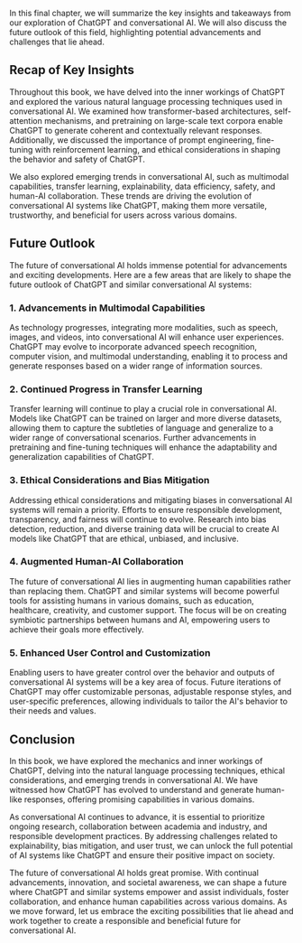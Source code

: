
In this final chapter, we will summarize the key insights and takeaways from our exploration of ChatGPT and conversational AI. We will also discuss the future outlook of this field, highlighting potential advancements and challenges that lie ahead.

Recap of Key Insights
---------------------

Throughout this book, we have delved into the inner workings of ChatGPT and explored the various natural language processing techniques used in conversational AI. We examined how transformer-based architectures, self-attention mechanisms, and pretraining on large-scale text corpora enable ChatGPT to generate coherent and contextually relevant responses. Additionally, we discussed the importance of prompt engineering, fine-tuning with reinforcement learning, and ethical considerations in shaping the behavior and safety of ChatGPT.

We also explored emerging trends in conversational AI, such as multimodal capabilities, transfer learning, explainability, data efficiency, safety, and human-AI collaboration. These trends are driving the evolution of conversational AI systems like ChatGPT, making them more versatile, trustworthy, and beneficial for users across various domains.

Future Outlook
--------------

The future of conversational AI holds immense potential for advancements and exciting developments. Here are a few areas that are likely to shape the future outlook of ChatGPT and similar conversational AI systems:

### 1. Advancements in Multimodal Capabilities

As technology progresses, integrating more modalities, such as speech, images, and videos, into conversational AI will enhance user experiences. ChatGPT may evolve to incorporate advanced speech recognition, computer vision, and multimodal understanding, enabling it to process and generate responses based on a wider range of information sources.

### 2. Continued Progress in Transfer Learning

Transfer learning will continue to play a crucial role in conversational AI. Models like ChatGPT can be trained on larger and more diverse datasets, allowing them to capture the subtleties of language and generalize to a wider range of conversational scenarios. Further advancements in pretraining and fine-tuning techniques will enhance the adaptability and generalization capabilities of ChatGPT.

### 3. Ethical Considerations and Bias Mitigation

Addressing ethical considerations and mitigating biases in conversational AI systems will remain a priority. Efforts to ensure responsible development, transparency, and fairness will continue to evolve. Research into bias detection, reduction, and diverse training data will be crucial to create AI models like ChatGPT that are ethical, unbiased, and inclusive.

### 4. Augmented Human-AI Collaboration

The future of conversational AI lies in augmenting human capabilities rather than replacing them. ChatGPT and similar systems will become powerful tools for assisting humans in various domains, such as education, healthcare, creativity, and customer support. The focus will be on creating symbiotic partnerships between humans and AI, empowering users to achieve their goals more effectively.

### 5. Enhanced User Control and Customization

Enabling users to have greater control over the behavior and outputs of conversational AI systems will be a key area of focus. Future iterations of ChatGPT may offer customizable personas, adjustable response styles, and user-specific preferences, allowing individuals to tailor the AI's behavior to their needs and values.

Conclusion
----------

In this book, we have explored the mechanics and inner workings of ChatGPT, delving into the natural language processing techniques, ethical considerations, and emerging trends in conversational AI. We have witnessed how ChatGPT has evolved to understand and generate human-like responses, offering promising capabilities in various domains.

As conversational AI continues to advance, it is essential to prioritize ongoing research, collaboration between academia and industry, and responsible development practices. By addressing challenges related to explainability, bias mitigation, and user trust, we can unlock the full potential of AI systems like ChatGPT and ensure their positive impact on society.

The future of conversational AI holds great promise. With continual advancements, innovation, and societal awareness, we can shape a future where ChatGPT and similar systems empower and assist individuals, foster collaboration, and enhance human capabilities across various domains. As we move forward, let us embrace the exciting possibilities that lie ahead and work together to create a responsible and beneficial future for conversational AI.
